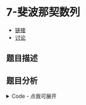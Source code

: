 # 7-斐波那契数列

- [链接](https://www.nowcoder.com/practice/c6c7742f5ba7442aada113136ddea0c3)
- [讨论](https://www.nowcoder.com/questionTerminal/c6c7742f5ba7442aada113136ddea0c3)

## 题目描述

## 题目分析

<details>
<summary>Code - 点我可展开</summary>

<<<@/books/code/jz/7.cpp

</details>


